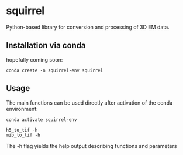 # squirrel

Python-based library for conversion and processing of 3D EM data.

## Installation via conda

hopefully coming soon:

```
conda create -n squirrel-env squirrel
```

## Usage

The main functions can be used directly after activation of the 
conda environment:

```
conda activate squirrel-env

h5_to_tif -h
mib_to_tif -h
```

The -h flag yields the help output describing functions and parameters
